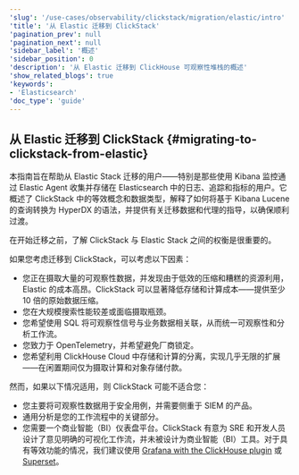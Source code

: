 ```yaml
---
'slug': '/use-cases/observability/clickstack/migration/elastic/intro'
'title': '从 Elastic 迁移到 ClickStack'
'pagination_prev': null
'pagination_next': null
'sidebar_label': '概述'
'sidebar_position': 0
'description': '从 Elastic 迁移到 ClickHouse 可观察性堆栈的概述'
'show_related_blogs': true
'keywords':
- 'Elasticsearch'
'doc_type': 'guide'
---
```


## 从 Elastic 迁移到 ClickStack {#migrating-to-clickstack-from-elastic}

本指南旨在帮助从 Elastic Stack 迁移的用户——特别是那些使用 Kibana 监控通过 Elastic Agent 收集并存储在 Elasticsearch 中的日志、追踪和指标的用户。它概述了 ClickStack 中的等效概念和数据类型，解释了如何将基于 Kibana Lucene 的查询转换为 HyperDX 的语法，并提供有关迁移数据和代理的指导，以确保顺利过渡。

在开始迁移之前，了解 ClickStack 与 Elastic Stack 之间的权衡是很重要的。

如果您考虑迁移到 ClickStack，可以考虑以下因素：

- 您正在摄取大量的可观察性数据，并发现由于低效的压缩和糟糕的资源利用，Elastic 的成本高昂。ClickStack 可以显著降低存储和计算成本——提供至少 10 倍的原始数据压缩。
- 您在大规模搜索性能较差或面临摄取瓶颈。
- 您希望使用 SQL 将可观察性信号与业务数据相关联，从而统一可观察性和分析工作流。
- 您致力于 OpenTelemetry，并希望避免厂商锁定。
- 您希望利用 ClickHouse Cloud 中存储和计算的分离，实现几乎无限的扩展——在闲置期间仅为摄取计算和对象存储付款。

然而，如果以下情况适用，则 ClickStack 可能不适合您：

- 您主要将可观察性数据用于安全用例，并需要侧重于 SIEM 的产品。
- 通用分析是您的工作流程中的关键部分。
- 您需要一个商业智能（BI）仪表盘平台。ClickStack 有意为 SRE 和开发人员设计了意见明确的可视化工作流，并未被设计为商业智能（BI）工具。对于具有等效功能的情况，我们建议使用 [Grafana with the ClickHouse plugin](/integrations/grafana) 或 [Superset](/integrations/superset)。
